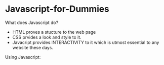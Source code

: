 # Javascript-for-Dummies

What does Javascript do? 

* HTML proves a stucture to the web page
* CSS prvides a look and style to it.
* Javacript provides INTERACTIVITY to it which is utmost essential to any website these days.

Using Javascript:

<style type="text/Javascript">  

Any "event" triggers a piece of Javascript code. Example of event: OnClick, OnLoad, etc  

<body onLoad=" alert("hello"); ">  

"alert" is a Javascript function fired when even Onload occurs.  

when user triggers an event browser packages and passes all information related to that event to a Javascript function that is designated to respond to the perticular event.  

The user data that he inputs is stored within a script that performs on the data.  

Javascript Facts:  

1. web browsers have special piece of software inside them called " JavaScript Enterpreter" and its job is to sun Javascript code that appears within page  

2.Javascript is aninterpreted language which doesn't need to be compiled as the code gets dirrectly interpreted by browser  

More to post..  
Happy Coding..  
 :blush: :blush:
